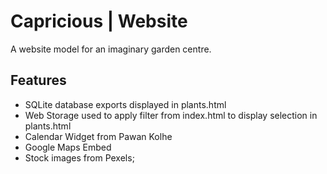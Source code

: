 # Capricious | Website
 
A website model for an imaginary garden centre. 

## Features

- SQLite database exports displayed in plants.html
- Web Storage used to apply filter from index.html to display selection in plants.html
- Calendar Widget from Pawan Kolhe
- Google Maps Embed
- Stock images from Pexels; 
